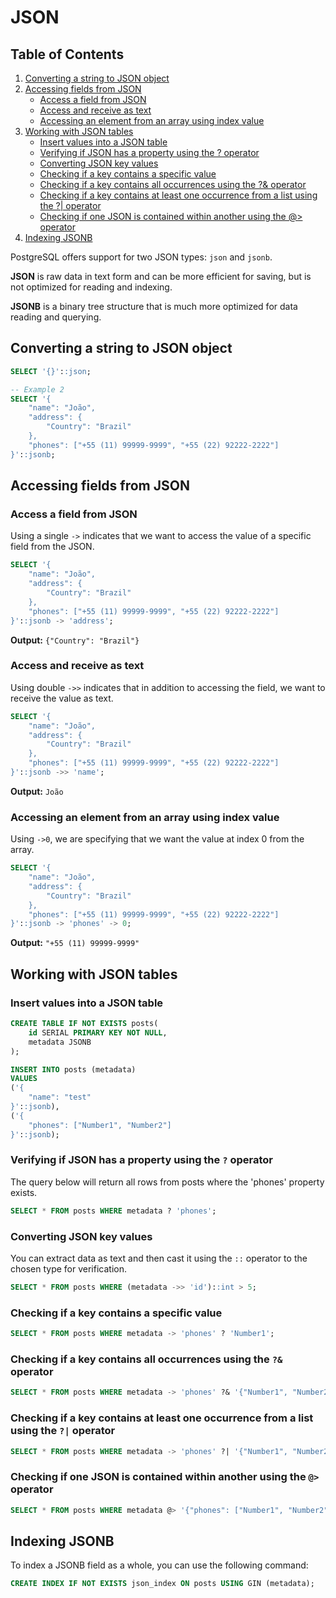 # JSON

## Table of Contents
1. [Converting a string to JSON object](#converting-a-string-to-json-object)
2. [Accessing fields from JSON](#accessing-fields-from-json)
   - [Access a field from JSON](#access-a-field-from-json)
   - [Access and receive as text](#access-and-receive-as-text)
   - [Accessing an element from an array using index value](#accessing-an-element-from-an-array-using-index-value)
3. [Working with JSON tables](#working-with-json-tables)
   - [Insert values into a JSON table](#insert-values-into-a-json-table)
   - [Verifying if JSON has a property using the ? operator](#verifying-if-json-has-a-property-using-the--operator)
   - [Converting JSON key values](#converting-json-key-values)
   - [Checking if a key contains a specific value](#checking-if-a-key-contains-a-specific-value)
   - [Checking if a key contains all occurrences using the ?& operator](#checking-if-a-key-contains-all-occurrences-using-the--operator)
   - [Checking if a key contains at least one occurrence from a list using the ?| operator](#checking-if-a-key-contains-at-least-one-occurrence-from-a-list-using-the--operator)
   - [Checking if one JSON is contained within another using the @> operator](#checking-if-one-json-is-contained-within-another-using-the--operator)
4. [Indexing JSONB](#indexing-jsonb)

PostgreSQL offers support for two JSON types: `json` and `jsonb`.

**JSON** is raw data in text form and can be more efficient for saving, but is not optimized for reading and indexing.

**JSONB** is a binary tree structure that is much more optimized for data reading and querying.

## Converting a string to JSON object

```sql
SELECT '{}'::json;

-- Example 2
SELECT '{
    "name": "João",
    "address": {
        "Country": "Brazil"
    },
    "phones": ["+55 (11) 99999-9999", "+55 (22) 92222-2222"]
}'::jsonb;
```

## Accessing fields from JSON

### Access a field from JSON
Using a single `->` indicates that we want to access the value of a specific field from the JSON.

```sql
SELECT '{
    "name": "João",
    "address": {
        "Country": "Brazil"
    },
    "phones": ["+55 (11) 99999-9999", "+55 (22) 92222-2222"]
}'::jsonb -> 'address';
```

**Output:** `{"Country": "Brazil"}`

### Access and receive as text
Using double `->>` indicates that in addition to accessing the field, we want to receive the value as text.

```sql
SELECT '{
    "name": "João",
    "address": {
        "Country": "Brazil"
    },
    "phones": ["+55 (11) 99999-9999", "+55 (22) 92222-2222"]
}'::jsonb ->> 'name';
```

**Output:** `João`

### Accessing an element from an array using index value
Using `->0`, we are specifying that we want the value at index 0 from the array.

```sql
SELECT '{
    "name": "João",
    "address": {
        "Country": "Brazil"
    },
    "phones": ["+55 (11) 99999-9999", "+55 (22) 92222-2222"]
}'::jsonb -> 'phones' -> 0;
```

**Output:** `"+55 (11) 99999-9999"`

## Working with JSON tables

### Insert values into a JSON table

```sql
CREATE TABLE IF NOT EXISTS posts(
    id SERIAL PRIMARY KEY NOT NULL,
    metadata JSONB
);

INSERT INTO posts (metadata)
VALUES
('{
    "name": "test"
}'::jsonb),
('{
    "phones": ["Number1", "Number2"]
}'::jsonb);
```

### Verifying if JSON has a property using the `?` operator
The query below will return all rows from posts where the 'phones' property exists.

```sql
SELECT * FROM posts WHERE metadata ? 'phones';
```

### Converting JSON key values
You can extract data as text and then cast it using the `::` operator to the chosen type for verification.

```sql
SELECT * FROM posts WHERE (metadata ->> 'id')::int > 5;
```

### Checking if a key contains a specific value

```sql
SELECT * FROM posts WHERE metadata -> 'phones' ? 'Number1';
```

### Checking if a key contains all occurrences using the `?&` operator

```sql
SELECT * FROM posts WHERE metadata -> 'phones' ?& '{"Number1", "Number2"}';
```

### Checking if a key contains at least one occurrence from a list using the `?|` operator

```sql
SELECT * FROM posts WHERE metadata -> 'phones' ?| '{"Number1", "Number2"}';
```

### Checking if one JSON is contained within another using the `@>` operator

```sql
SELECT * FROM posts WHERE metadata @> '{"phones": ["Number1", "Number2"]}';
```

## Indexing JSONB
To index a JSONB field as a whole, you can use the following command:

```sql
CREATE INDEX IF NOT EXISTS json_index ON posts USING GIN (metadata);
```